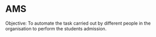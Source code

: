 # AMS

Objective: To automate the task carried out by different people in the organisation to perform the students admission.
